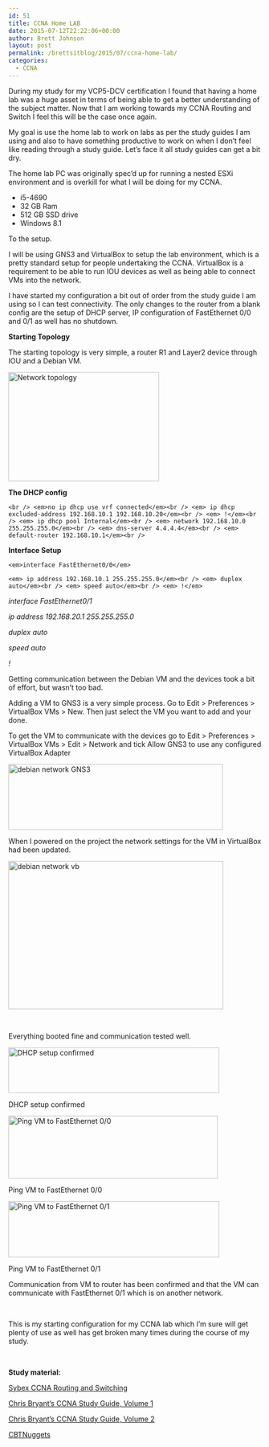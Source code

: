 ```yaml
---
id: 51
title: CCNA Home LAB
date: 2015-07-12T22:22:06+00:00
author: Brett Johnson
layout: post
permalink: /brettsitblog/2015/07/ccna-home-lab/
categories:
  - CCNA
---
```

During my study for my VCP5-DCV certification I found that having a home lab was a huge asset in terms of being able to get a better understanding of the subject matter. Now that I am working towards my CCNA Routing and Switch I feel this will be the case once again.

My goal is use the home lab to work on labs as per the study guides I am using and also to have something productive to work on when I don&#8217;t feel like reading through a study guide. Let&#8217;s face it all study guides can get a bit dry.

The home lab PC was originally spec&#8217;d up for running a nested ESXi environment and is overkill for what I will be doing for my CCNA.

  * i5-4690
  * 32 GB Ram
  * 512 GB SSD drive
  * Windows 8.1

To the setup.

I will be using GNS3 and VirtualBox to setup the lab environment, which is a pretty standard setup for people undertaking the CCNA. VirtualBox is a requirement to be able to run IOU devices as well as being able to connect VMs into the network.

I have started my configuration a bit out of order from the study guide I am using so I can test connectivity. The only changes to the router from a blank config are the setup of DHCP server, IP configuration of FastEthernet 0/0 and 0/1 as well has no shutdown.

**Starting Topology**

The starting topology is very simple, a router R1 and Layer2 device through IOU and a Debian VM.

[<img class="alignnone size-medium wp-image-55" src="https://sdbrett.com/assets/images2015/07/Network-topology-300x217.png" alt="Network topology" width="300" height="217" srcset="https://sdbrett.com/assets/images2015/07/Network-topology-300x217.png 300w, https://sdbrett.com/assets/images2015/07/Network-topology.png 389w" sizes="(max-width: 300px) 100vw, 300px" />](https://sdbrett.com/assets/images2015/07/Network-topology.png)

**The DHCP config**

`<br />
<em>no ip dhcp use vrf connected</em><br />
<em> ip dhcp excluded-address 192.168.10.1 192.168.10.20</em><br />
<em> !</em><br />
<em> ip dhcp pool Internal</em><br />
<em> network 192.168.10.0 255.255.255.0</em><br />
<em> dns-server 4.4.4.4</em><br />
<em> default-router 192.168.10.1</em><br />
` 

**Interface Setup**

`<em>interface FastEthernet0/0</em>`

`<em> ip address 192.168.10.1 255.255.255.0</em><br />
<em> duplex auto</em><br />
<em> speed auto</em><br />
<em> !</em>`

 _interface FastEthernet0/1_
  
 _ip address 192.168.20.1 255.255.255.0_
  
 _duplex auto_
  
 _speed auto_
  
 _!_

Getting communication between the Debian VM and the devices took a bit of effort, but wasn&#8217;t too bad.

Adding a VM to GNS3 is a very simple process. Go to Edit > Preferences > VirtualBox VMs > New. Then just select the VM you want to add and your done.

To get the VM to communicate with the devices go to Edit > Preferences > VirtualBox VMs > Edit > Network and tick Allow GNS3 to use any configured VirtualBox Adapter

[<img class="alignnone wp-image-57" src="https://sdbrett.com/assets/images2015/07/debian-network-GNS3-300x92.png" alt="debian network GNS3" width="427" height="131" srcset="https://sdbrett.com/assets/images2015/07/debian-network-GNS3-300x92.png 300w, https://sdbrett.com/assets/images2015/07/debian-network-GNS3.png 573w" sizes="(max-width: 427px) 100vw, 427px" />](https://sdbrett.com/assets/images2015/07/debian-network-GNS3.png)

When I powered on the project the network settings for the VM in VirtualBox had been updated.

[<img class="alignnone wp-image-58" src="https://sdbrett.com/assets/images2015/07/debian-network-vb-300x207.png" alt="debian network vb" width="428" height="295" srcset="https://sdbrett.com/assets/images2015/07/debian-network-vb-300x207.png 300w, https://sdbrett.com/assets/images2015/07/debian-network-vb.png 501w" sizes="(max-width: 428px) 100vw, 428px" />](https://sdbrett.com/assets/images2015/07/debian-network-vb.png)

&nbsp;

Everything booted fine and communication tested well.

<div id="attachment_54" style="width: 430px" class="wp-caption alignnone">
  <a href="https://sdbrett.com/assets/images2015/07/ifconfig.png"><img class=" wp-image-54" src="https://sdbrett.com/assets/images2015/07/ifconfig-300x65.png" alt="DHCP setup confirmed" width="420" height="91" srcset="https://sdbrett.com/assets/images2015/07/ifconfig-300x65.png 300w, https://sdbrett.com/assets/images2015/07/ifconfig.png 706w" sizes="(max-width: 420px) 100vw, 420px" /></a>
  
  <p class="wp-caption-text">
    DHCP setup confirmed
  </p>
</div>

<div id="attachment_53" style="width: 427px" class="wp-caption alignnone">
  <a href="https://sdbrett.com/assets/images2015/07/host-to-router-ping.png"><img class=" wp-image-53" src="https://sdbrett.com/assets/images2015/07/host-to-router-ping-300x90.png" alt="Ping VM to FastEthernet 0/0" width="417" height="125" srcset="https://sdbrett.com/assets/images2015/07/host-to-router-ping-300x90.png 300w, https://sdbrett.com/assets/images2015/07/host-to-router-ping.png 578w" sizes="(max-width: 417px) 100vw, 417px" /></a>
  
  <p class="wp-caption-text">
    Ping VM to FastEthernet 0/0
  </p>
</div>

<div id="attachment_60" style="width: 430px" class="wp-caption alignnone">
  <a href="https://sdbrett.com/assets/images2015/07/host-to-router-fast-01.png"><img class=" wp-image-60" src="https://sdbrett.com/assets/images2015/07/host-to-router-fast-01-300x80.png" alt="Ping VM to FastEthernet 0/1" width="420" height="112" srcset="https://sdbrett.com/assets/images2015/07/host-to-router-fast-01-300x80.png 300w, https://sdbrett.com/assets/images2015/07/host-to-router-fast-01.png 580w" sizes="(max-width: 420px) 100vw, 420px" /></a>
  
  <p class="wp-caption-text">
    Ping VM to FastEthernet 0/1
  </p>
</div>

Communication from VM to router has been confirmed and that the VM can communicate with FastEthernet 0/1 which is on another network.

&nbsp;

This is my starting configuration for my CCNA lab which I&#8217;m sure will get plenty of use as well has get broken many times during the course of my study.

&nbsp;

**Study material:**

[Sybex CCNA Routing and Switching](http://www.amazon.com.au/Routing-Switching-Deluxe-Study-Guide-ebook/dp/B00R04DDK8/ref=sr_1_1?ie=UTF8&qid=1436703124&sr=8-1&keywords=sybex+ccna "Sybex CCNA Routing and Switching")

[Chris Bryant&#8217;s CCNA Study Guide, Volume 1](http://www.amazon.com.au/Chris-Bryants-CCNA-Study-Guide-ebook/dp/B00GFYEZ1A/ref=sr_1_5?ie=UTF8&qid=1436703267&sr=8-5&keywords=ccna "Chris Bryant's CCNA Study Guide, Volume 1")

[Chris Bryant&#8217;s CCNA Study Guide, Volume 2](http://www.amazon.com.au/Chris-Bryants-Study-Guide-Volume-ebook/dp/B00H9ICMV6/ref=pd_sim_351_1?ie=UTF8&refRID=0JSBJ969VBMDVVEGR3FY "Chris Bryant's CCNA Study Guide, Volume 2")

[CBTNuggets](https://www.cbtnuggets.com/ "CBT Nuggets")